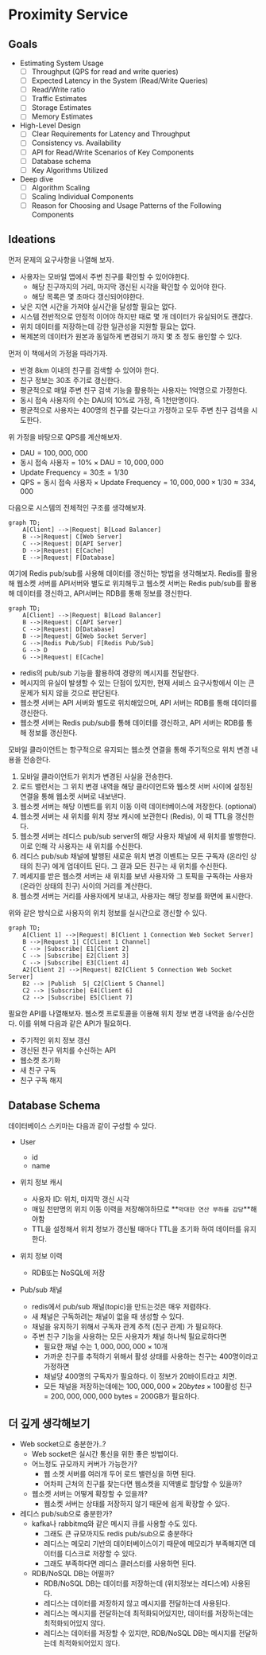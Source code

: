 # Proximity Service

## Goals

- Estimating System Usage
    - [ ] Throughput (QPS for read and write queries)
    - [ ] Expected Latency in the System (Read/Write Queries)
    - [ ] Read/Write ratio
    - [ ] Traffic Estimates
    - [ ] Storage Estimates
    - [ ] Memory Estimates
- High-Level Design
    - [ ] Clear Requirements for Latency and Throughput
    - [ ] Consistency vs. Availability
    - [ ] API for Read/Write Scenarios of Key Components
    - [ ] Database schema
    - [ ] Key Algorithms Utilized
- Deep dive
    - [ ] Algorithm Scaling
    - [ ] Scaling Individual Components
    - [ ] Reason for Choosing and Usage Patterns of the Following Components

## Ideations

먼저 문제의 요구사항을 나열해 보자.

- 사용자는 모바일 앱에서 주변 친구를 확인할 수 있어야한다.
    - 해당 친구까지의 거리, 마지막 갱신된 시각을 확인할 수 있어야 한다.
    - 해당 목록은 몇 초마다 갱신되어야한다.
- 낮은 지연 시간을 가져야 실시간을 달성할 필요는 없다.
- 시스템 전반적으로 안정적 이어야 하지만 때로 몇 개 데이터가 유실되어도 괜찮다.
- 위치 데이터를 저장하는데 강한 일관성을 지원할 필요는 없다.
- 복제본의 데이터가 원본과 동일하게 변경되기 까지 몇 초 정도 용인할 수 있다.

먼저 이 책에서의 가정을 따라가자.

- 반경 8km 이내의 친구를 검색할 수 있어야 한다.
- 친구 정보는 30초 주기로 갱신한다.
- 평균적으로 매일 주변 친구 검색 기능을 활용하는 사용자는 1억명으로 가정한다.
- 동시 접속 사용자의 수는 DAU의 10%로 가정, 즉 1천만명이다.
- 평균적으로 사용자는 400명의 친구를 갖는다고 가정하고 모두 주변 친구 검색을 시도한다.

위 가정을 바탕으로 QPS를 계산해보자.
- $\text{DAU} = 100,000,000$
- $\text{동시 접속 사용자} = 10\% \times \text{DAU} = 10,000,000$
- $\text{Update Frequency} = 30\text{초} = 1 / 30$
- $\text{QPS} = \text{동시 접속 사용자} \times \text{Update Frequency} = 10,000,000 \times 1 / 30 \approx 334,000$

다음으로 시스템의 전체적인 구조를 생각해보자.

```mermaid
graph TD;
    A[Client] -->|Request| B[Load Balancer]
    B -->|Request| C[Web Server]
    C -->|Request| D[API Server]
    D -->|Request| E[Cache]
    E -->|Request| F[Database]
```

여기에 Redis pub/sub를 사용해 데이터를 갱신하는 방법을 생각해보자. Redis를 활용해 웹소켓 서버를 API서버와 별도로 위치해두고 웹소켓 서버는 Redis pub/sub를 활용해 데이터를 갱신하고, API서버는 RDB를 통해 정보를 갱신한다.

```mermaid
graph TD;
    A[Client] -->|Request| B[Load Balancer]
    B -->|Request| C[API Server]
    C -->|Request| D[Database]
    B -->|Request| G[Web Socket Server]
    G -->|Redis Pub/Sub| F[Redis Pub/Sub]
    G --> D
    G -->|Request| E[Cache]
```

- redis의 pub/sub 기능을 활용하여 경량의 메시지를 전달한다.
- 메시지의 유실이 발생할 수 있는 단점이 있지만, 현재 서비스 요구사항에서 이는 큰 문제가 되지 않을 것으로 판단된다.
- 웹소켓 서버는 API 서버와 별도로 위치해있으며, API 서버는 RDB를 통해 데이터를 갱신한다.
- 웹소켓 서버는 Redis pub/sub를 통해 데이터를 갱신하고, API 서버는 RDB를 통해 정보를 갱신한다.

모바일 클라이언트는 항구적으로 유지되는 웹소켓 연결을 통해 주기적으로 위치 변경 내용을 전송한다.

1. 모바일 클라이언트가 위치가 변경된 사실을 전송한다.
2. 로드 밸런서는 그 위치 변경 내역을 해당 클라이언트와 웹소켓 서버 사이에 설정된 연결을 통해 웹소켓 서버로 내보낸다.
3. 웹소켓 서버는 해당 이벤트를 위치 이동 이력 데이터베이스에 저장한다. (optional)
4. 웹소켓 서버는 새 위치를 위치 정보 캐시에 보관한다 (Redis), 이 때 TTL을 갱신한다.
5. 웹소켓 서버는 레디스 pub/sub server의 해당 사용자 채널에 새 위치를 발행한다. 이로 인해 각 사용자는 새 위치를 수신한다.
6. 레디스 pub/sub 채널에 발행된 새로운 위치 변경 이벤트는 모든 구독자 (온라인 상태의 친구) 에게 업데이트 된다. 그 결과 모든 친구는 새 위치를 수신한다.
7. 메세지를 받은 웹소켓 서버는 새 위치를 보낸 사용자와 그 토픽을 구독하는 사용자 (온라인 상태의 친구) 사이의 거리를 계산한다.
8. 웹소켓 서버는 거리를 사용자에게 보내고, 사용자는 해당 정보를 화면에 표시한다.

위와 같은 방식으로 사용자의 위치 정보를 실시간으로 갱신할 수 있다.

```mermaid
graph TD;
    A[Client 1] -->|Request| B[Client 1 Connection Web Socket Server]
    B -->|Request 1| C[Client 1 Channel]
    C --> |Subscribe| E1[Client 2]
    C --> |Subscribe| E2[Client 3]
    C --> |Subscribe| E3[Client 4]
    A2[Client 2] -->|Request| B2[Client 5 Connection Web Socket Server]
    B2 --> |Publish  5| C2[Client 5 Channel]
    C2 --> |Subscribe| E4[Client 6]
    C2 --> |Subscribe| E5[Client 7]
```

필요한 API를 나열해보자.
웹소켓 프로토콜을 이용해 위치 정보 변경 내역을 송/수신한다. 이를 위해 다음과 같은 API가 필요하다.

- 주기적인 위치 정보 갱신
- 갱신된 친구 위치를 수신하는 API
- 웹소켓 초기화
- 새 친구 구독
- 친구 구독 해지


## Database Schema

데이터베이스 스키마는 다음과 같이 구성할 수 있다.

- User
    - id
    - name

- 위치 정보 캐시
    - 사용자 ID: 위치, 마지막 갱신 시각
    - 매일 천만명의 위치 이동 이력을 저장해야하므로 **`막대한 연산 부하를 감당`**해야함
    - TTL을 설정해서 위치 정보가 갱신될 때마다 TTL을 초기화 하여 데이터를 유지한다.

- 위치 정보 이력
    - RDB또는 NoSQL에 저장

- Pub/sub 채널
    - redis에서 pub/sub 채널(topic)을 만드는것은 매우 저렴하다.
    - 새 채널은 구독하려는 채널이 없을 때 생성할 수 있다.
    - 채널을 유지하기 위해서 구독자 관계 추적 (친구 관계) 가 필요하다.
    - 주변 친구 기능을 사용하는 모든 사용자가 채널 하나씩 필요로하다면
        - 필요한 채널 수는 $1,000,000,000 \times 10% = 100,000,000$개
        - 가까운 친구를 추적하기 위해서 활성 상태를 사용하는 친구는 400명이라고 가정하면
        - 채널당 400명의 구독자가 필요하다. 이 정보가 20바이트라고 치면.
        - 모든 채널을 저장하는데에는 $100,000,000 \times 20 bytes \times 100 \text{활성 친구} = 200,000,000,000$ bytes = 200GB가 필요하다.


## 더 깊게 생각해보기

- Web socket으로 충분한가..?
    - Web socket은 실시간 통신을 위한 좋은 방법이다.
    - 어느정도 규모까지 커버가 가능한가?
        - 웹 소켓 서버를 여러개 두어 로드 밸런싱을 하면 된다.
        - 어차피 근처의 친구를 찾는다면 웹소켓을 지역별로 할당할 수 있을까?
    - 웹소켓 서버는 어떻게 확장할 수 있을까?
        - 웹소켓 서버는 상태를 저장하지 않기 때문에 쉽게 확장할 수 있다.
- 레디스 pub/sub으로 충분한가?
    - kafka나 rabbitmq와 같은 메시지 큐를 사용할 수도 있다.
        - 그래도 큰 규모까지도 redis pub/sub으로 충분하다
        - 레디스는 메모리 기반의 데이터베이스이기 때문에 메모리가 부족해지면 데이터를 디스크로 저장할 수 있다.
        - 그래도 부족하다면 레디스 클러스터를 사용하면 된다.
    - RDB/NoSQL DB는 어떨까?
        - RDB/NoSQL DB는 데이터를 저장하는데 (위치정보는 레디스에) 사용된다.
        - 레디스는 데이터를 저장하지 않고 메시지를 전달하는데 사용된다.
        - 레디스는 메시지를 전달하는데 최적화되어있지만, 데이터를 저장하는데는 최적화되어있지 않다.
        - 레디스는 데이터를 저장할 수 있지만, RDB/NoSQL DB는 메시지를 전달하는데 최적화되어있지 않다.